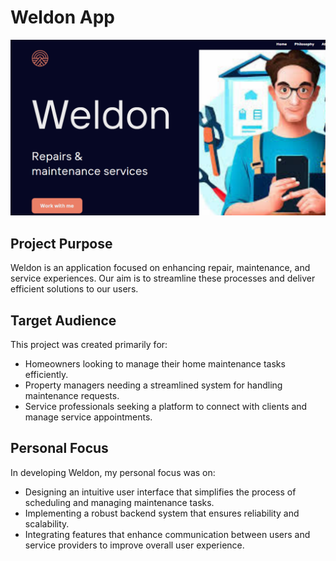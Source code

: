 # Weldon App

![Weldon](https://github.com/PETEROBYNO/alx-blog-post/blob/master/weldon.PNG)

## Project Purpose

Weldon is an application focused on enhancing repair, maintenance, and service experiences. Our aim is to streamline these processes and deliver efficient solutions to our users.

## Target Audience

This project was created primarily for:
- Homeowners looking to manage their home maintenance tasks efficiently.
- Property managers needing a streamlined system for handling maintenance requests.
- Service professionals seeking a platform to connect with clients and manage service appointments.

## Personal Focus

In developing Weldon, my personal focus was on:
- Designing an intuitive user interface that simplifies the process of scheduling and managing maintenance tasks.
- Implementing a robust backend system that ensures reliability and scalability.
- Integrating features that enhance communication between users and service providers to improve overall user experience.
